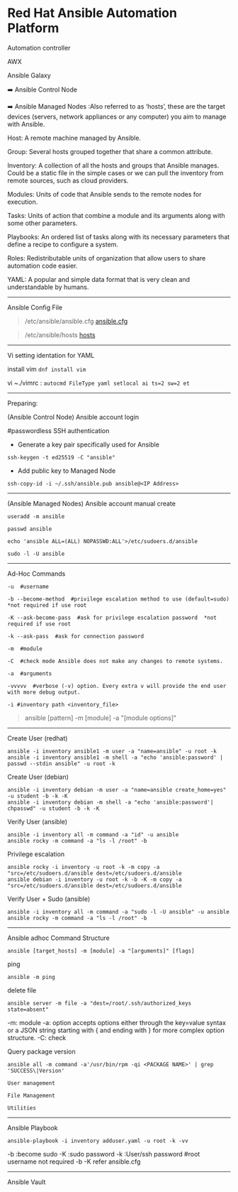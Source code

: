 # Red Hat Ansible Automation Platform

Automation controller

AWX 

Ansible Galaxy

:arrow_right: Ansible Control Node

:arrow_right: Ansible Managed Nodes :Also referred to as ‘hosts’, these are the target devices (servers, network appliances or any computer) you aim to manage with Ansible.

Host: A remote machine managed by Ansible.

Group: Several hosts grouped together that share a common attribute.

Inventory: A collection of all the hosts and groups that Ansible manages. Could be a static file in the simple cases or we can pull the inventory from remote sources, such as cloud providers.

Modules: Units of code that Ansible sends to the remote nodes for execution.

Tasks: Units of action that combine a module and its arguments along with some other parameters.

​​Playbooks: An ordered list of tasks along with its necessary parameters that define a recipe to configure a system.

Roles: Redistributable units of organization that allow users to share automation code easier.

YAML: A popular and simple data format that is very clean and understandable by humans.

---
Ansible Config File

> /etc/ansible/ansible.cfg 
[ansible.cfg](https://github.com/krimsoda/ansible/blob/6e0c1ab6d46af67e8a75be20ba6e6f8debe4e6f3/ansible.cfg)

> /etc/ansible/hosts
[hosts](https://github.com/krimsoda/ansible/blob/01f0ab4fa43050f95956f19b277883bedd7e1d69/hosts)
  
---

Vi setting identation for YAML

install vim `dnf install vim`

vi ~./vimrc : `autocmd FileType yaml setlocal ai ts=2 sw=2 et`

---
Preparing:

(Ansible Control Node) Ansible account login

#passwordless SSH authentication
* Generate a key pair specifically used for Ansible
```
ssh-keygen -t ed25519 -C "ansible"
```
* Add public key to Managed Node
```
ssh-copy-id -i ~/.ssh/ansible.pub ansible@<IP Address>
```
---

(Ansible Managed Nodes) Ansible account manual create
```
useradd -m ansible
```
```
passwd ansible
```
```
echo 'ansible ALL=(ALL) NOPASSWD:ALL'>/etc/sudoers.d/ansible
```
```
sudo -l -U ansible
```
----
Ad-Hoc Commands

`-u  #username`

`-b --become-method  #privilege escalation method to use (default=sudo) *not required if use root`

`-K --ask-become-pass  #ask for privilege escalation password  *not required if use root`

`-k --ask-pass  #ask for connection password`

`-m  #module`

`-C  #check mode Ansible does not make any changes to remote systems.`

`-a  #arguments`

`-vvvvv  #verbose (-v) option. Every extra v will provide the end user with more debug output.`

`-i #inventory path <inventory_file> `

> ansible [pattern] -m [module] -a "[module options]"

___
Create User (redhat)
```
ansible -i inventory ansible1 -m user -a "name=ansible" -u root -k
ansible -i inventory ansible1 -m shell -a "echo 'ansible:password' | passwd --stdin ansible" -u root -k
```
Create User (debian)
```
ansible -i inventory debian -m user -a "name=ansible create_home=yes" -u student -b -k -K
ansible -i inventory debian -m shell -a "echo 'ansible:password'| chpasswd" -u student -b -k -K
```
Verify User (ansible)
```
ansible -i inventory all -m command -a "id" -u ansible
ansible rocky -m command -a "ls -l /root" -b
```
Privilege escalation
```
ansible rocky -i inventory -u root -k -m copy -a "src=/etc/sudoers.d/ansible dest=/etc/sudoers.d/ansible
ansible debian -i inventory -u root -k -b -K -m copy -a "src=/etc/sudoers.d/ansible dest=/etc/sudoers.d/ansible
```

Verify User + Sudo (ansible)
```
ansible -i inventory all -m command -a "sudo -l -U ansible" -u ansible
ansible rocky -m command -a "ls -l /root" -b
```
---
Ansible adhoc Command Structure


`ansible [target_hosts] -m [module] -a "[arguments]" [flags]`

ping

`ansible -m ping`

delete file

`ansible server -m file -a "dest=/root/.ssh/authorized_keys state=absent"`

-m: module -a: option accepts options either through the key=value syntax or a JSON string starting with { and ending with } for more complex option structure.  -C: check 

Query package version

`ansible all -m command -a'/usr/bin/rpm -qi <PACKAGE NAME>' | grep 'SUCCESS\|Version'`

`User management`

`File Management`

`Utilities`

---
Ansible Playbook
```
ansible-playbook -i inventory adduser.yaml -u root -k -vv
```
-b :become sudo -K :sudo password -k :User/ssh password #root username not required -b -K refer ansible.cfg

---
Ansible Vault

